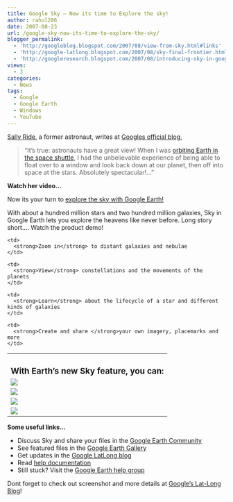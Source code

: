 ```yaml
---
title: Google Sky – Now its time to Explore the sky!
author: rahul286
date: 2007-08-23
url: /google-sky-now-its-time-to-explore-the-sky/
blogger_permalink:
  - 'http://googleblog.blogspot.com/2007/08/view-from-sky.html#links'
  - 'http://google-latlong.blogspot.com/2007/08/sky-final-frontier.html#links'
  - 'http://googleresearch.blogspot.com/2007/08/introducing-sky-in-google-earth.html#links'
views:
  - 3
categories:
  - News
tags:
  - Google
  - Google Earth
  - Windows
  - YouTube
---
```

<span class="byline-author"></span><span class="byline-author"><a href="http://en.wikipedia.org/wiki/Sally_Ride" onclick="_gaq.push(['_trackEvent', 'outbound-article', 'http://en.wikipedia.org/wiki/Sally_Ride', 'Sally Ride']);" >Sally Ride</a>, a former astronaut, writes at <a href="http://googleblog.blogspot.com/2007/08/view-from-sky.html" onclick="_gaq.push(['_trackEvent', 'outbound-article', 'http://googleblog.blogspot.com/2007/08/view-from-sky.html', 'Googles official blog']);" >Googles official blog</a>,</span>

> <span class="byline-author">&#8220;It&#8217;s true: astronauts have a great view! When I was <a href="http://starchild.gsfc.nasa.gov/docs/StarChild/whos_who_level2/ride.html" onclick="_gaq.push(['_trackEvent', 'outbound-article', 'http://starchild.gsfc.nasa.gov/docs/StarChild/whos_who_level2/ride.html', 'orbiting Earth in the space shuttle']);" >orbiting Earth in the space shuttle</a>, I had the unbelievable experience of being able to float over to a window and look back down at our planet, then off into space at the stars. Absolutely spectacular!&#8230;&#8221;</span>

<div>
  <div>
  </div>
  
  <div>
  </div>
  
  <p>
    <strong> Watch her video&#8230;</strong>
  </p>
  
  <div style="text-align: center">
  </div>
</div>

Now its your turn to <a href="http://earth.google.com/sky/index.html" onclick="_gaq.push(['_trackEvent', 'outbound-article', 'http://earth.google.com/sky/index.html', 'explore the sky with Google Earth!']);" target="_blank">explore the sky with Google Earth!</a>

With about a hundred million stars and two hundred million galaxies, Sky in Google Earth lets you explore the heavens like never before. Long story short&#8230;. Watch the product demo!

<div>
  <div>
  </div>
  
  <div>
  </div>
  
  <div style="text-align: center">
  </div>
</div>

<table border="0" cellpadding="4" cellspacing="4">
  <tr>
    <td colspan="2">
      <h3 style="margin-bottom: 0px">
        With Earth&#8217;s new Sky feature, you can:
      </h3>
    </td>
  </tr>
  
  <tr>
    <td valign="top">
      <img class="wp-image-52812" src="http://earth.google.com/images/skyicon.png" />
    </td>
    
    <td>
      <strong>Zoom in</strong> to distant galaxies and nebulae
    </td>
  </tr>
  
  <tr>
    <td valign="top">
      <img class="wp-image-52812" src="http://earth.google.com/images/skyicon.png" />
    </td>
    
    <td>
      <strong>View</strong> constellations and the movements of the planets
    </td>
  </tr>
  
  <tr>
    <td valign="top">
      <img class="wp-image-52812" src="http://earth.google.com/images/skyicon.png" />
    </td>
    
    <td>
      <strong>Learn</strong> about the lifecycle of a star and different kinds of galaxies
    </td>
  </tr>
  
  <tr>
    <td valign="top">
      <img class="wp-image-52812" src="http://earth.google.com/images/skyicon.png" />
    </td>
    
    <td>
      <strong>Create and share </strong>your own imagery, placemarks and more
    </td>
  </tr>
</table>

**Some useful links&#8230;**

  * Discuss Sky and share your files in the <a href="http://bbs.keyhole.com/ubb/postlist.php/Cat/0/Board/sky" onclick="_gaq.push(['_trackEvent', 'outbound-article', 'http://bbs.keyhole.com/ubb/postlist.php/Cat/0/Board/sky', 'Google Earth Community']);" >Google Earth Community</a>
  * See featured files in the <a href="http://earth.google.com/gallery/kml_listing.html#csky#s1#e10" onclick="_gaq.push(['_trackEvent', 'outbound-article', 'http://earth.google.com/gallery/kml_listing.html#csky#s1#e10', 'Google Earth Gallery']);" >Google Earth Gallery</a>
  * Get updates in the <a href="http://google-latlong.blogspot.com/" onclick="_gaq.push(['_trackEvent', 'outbound-article', 'http://google-latlong.blogspot.com/', 'Google LatLong blog']);" >Google LatLong blog</a>
  * Read <a href="http://earth.google.com/userguide/v4/ug_sky.html" onclick="_gaq.push(['_trackEvent', 'outbound-article', 'http://earth.google.com/userguide/v4/ug_sky.html', 'help documentation']);" >help documentation</a>
  * Still stuck? Visit the <a href="http://groups.google.com/group/earth-help" onclick="_gaq.push(['_trackEvent', 'outbound-article', 'http://groups.google.com/group/earth-help', 'Google Earth help group']);" >Google Earth help group</a>

Dont forget to check out screenshot and more details at <a href="http://google-latlong.blogspot.com/2007/08/sky-final-frontier.html#links" onclick="_gaq.push(['_trackEvent', 'outbound-article', 'http://google-latlong.blogspot.com/2007/08/sky-final-frontier.html#links', 'Google&#8217;s Lat-Long Blog']);" >Google&#8217;s Lat-Long Blog</a>!
